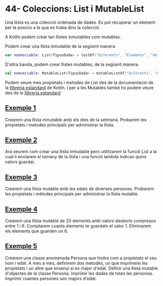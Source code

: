 # 44- Coleccions: List i MutableList

Una llista es una colecció ordenada de dades. Es pot recuperar un element per la posicio a la que es troba dins la colecció.

A Kotlin podem crear tan llistes inmutables com mutables. 

Podem crear una llista inmutable de la següent manera

```kotlin
var nomVariable: List<TipusDada> = lostOf("Diferents", "Elements", "de", "la", "llista")
```

D'altra banda, podem crear llistes mutables, de la següent manera.

```kotlin
val nomvariable: MutableList<TipusDada> = mutableListOf("Diferents", "Elements", "de", "la", "llista")
```

Podem veure mes propietats i metodes de List des de la documentació de la [llibreria estándard](https://kotlinlang.org/api/latest/jvm/stdlib/kotlin.collections/-list/) de Kotlin. I per a les Mutables també ho podem veure des de la [llibreria estandard](https://kotlinlang.org/api/latest/jvm/stdlib/kotlin.collections/-mutable-list/)

## [Exemple 1](https://github.com/marcmoiagese/curskotlin/blob/master/44-Coleccions_List_i_MutableList/Exemple1/src/main/kotlin/Main.kt)

Crearem una llista inmutable amb els dies de la setmana. Probarem les propietats i metodes principals per administrar la llista.

## [Exemple 2](https://github.com/marcmoiagese/curskotlin/blob/master/44-Coleccions_List_i_MutableList/Exemple2/src/main/kotlin/Main.kt)

Ara veurem com crear una llista inmutable pero utilitzarem la funció  List a la cual li enviarem el tamany de la llista i una funció lambda indican quins valors guardar.

## [Exemple 3](https://github.com/marcmoiagese/curskotlin/blob/master/44-Coleccions_List_i_MutableList/Exemple3/src/main/kotlin/Main.kt)

Crearem una llista mutable amb les edats de diverses persones. Probarem les propietats i mètodes principals per administrar la llista mutable.

## [Exemple 4](https://github.com/marcmoiagese/curskotlin/blob/master/44-Coleccions_List_i_MutableList/Exemple4/src/main/kotlin/Main.kt)

Crearem una llista mutable de 20 elements amb valors aleatoris compresos entre 1 i 6. Comptarem cuants elements te guardats el valor 1. Eliminarem els elements que guarden un 6.

## [Exemple 5]()

Crearem una classe anomenada Persona que tindra com a propietats el seu nom i edat. A més a més, definirem dos metodes, un que imprimeixi les propietats i un altre que ensenyi si es major d'edat.
Definir una llista mutable d'objectes de la classe Persona.
Imprimir les dades de totes les persones.
Imprimir cuantes persones son majors d'edat.
